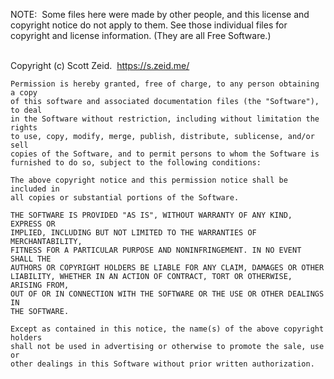 NOTE:  Some files here were made by other people, and this license and
       copyright notice do not apply to them.  See those individual files
       for copyright and license information.  (They are all Free Software.)  
   

Copyright (c) Scott Zeid.  <https://s.zeid.me/>

```
Permission is hereby granted, free of charge, to any person obtaining a copy
of this software and associated documentation files (the "Software"), to deal
in the Software without restriction, including without limitation the rights
to use, copy, modify, merge, publish, distribute, sublicense, and/or sell
copies of the Software, and to permit persons to whom the Software is
furnished to do so, subject to the following conditions:

The above copyright notice and this permission notice shall be included in
all copies or substantial portions of the Software.

THE SOFTWARE IS PROVIDED "AS IS", WITHOUT WARRANTY OF ANY KIND, EXPRESS OR
IMPLIED, INCLUDING BUT NOT LIMITED TO THE WARRANTIES OF MERCHANTABILITY,
FITNESS FOR A PARTICULAR PURPOSE AND NONINFRINGEMENT. IN NO EVENT SHALL THE
AUTHORS OR COPYRIGHT HOLDERS BE LIABLE FOR ANY CLAIM, DAMAGES OR OTHER
LIABILITY, WHETHER IN AN ACTION OF CONTRACT, TORT OR OTHERWISE, ARISING FROM,
OUT OF OR IN CONNECTION WITH THE SOFTWARE OR THE USE OR OTHER DEALINGS IN
THE SOFTWARE.

Except as contained in this notice, the name(s) of the above copyright holders
shall not be used in advertising or otherwise to promote the sale, use or
other dealings in this Software without prior written authorization.
```
